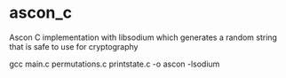 # ascon_c

Ascon C implementation with libsodium which generates a random string that is safe to use for cryptography

gcc main.c permutations.c printstate.c -o ascon -lsodium
